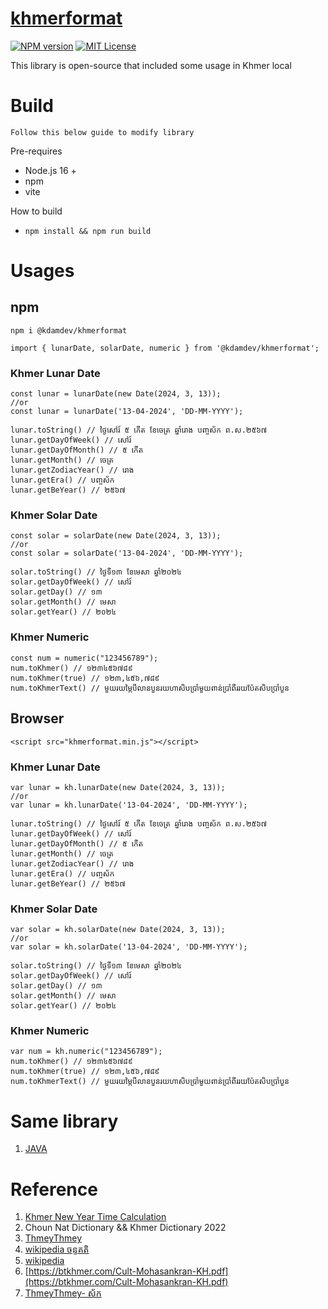 # [khmerformat](https://github.com/kdamdev/khmerformat-js)

[![NPM version][npm-version-image]][npm-url]
[![MIT License][license-image]][license-url]

This library is open-source that included some usage in Khmer local

# Build
`Follow this below guide to modify library`

Pre-requires
* Node.js 16 +
* npm
* vite

How to build
* `npm install && npm run build`

# Usages
## npm
```
npm i @kdamdev/khmerformat
```

````
import { lunarDate, solarDate, numeric } from '@kdamdev/khmerformat';
````

###  Khmer Lunar Date
````
const lunar = lunarDate(new Date(2024, 3, 13));
//or
const lunar = lunarDate('13-04-2024', 'DD-MM-YYYY');

lunar.toString() // ថ្ងៃសៅរ៍ ៥ កើត ខែចេត្រ ឆ្នាំរោង បញ្ចស័ក ព.ស.២៥៦៧
lunar.getDayOfWeek() // សៅរ៍
lunar.getDayOfMonth() // ៥ កើត
lunar.getMonth() // ចេត្រ
lunar.getZodiacYear() // រោង
lunar.getEra() // បញ្ចស័ក
lunar.getBeYear() // ២៥៦៧
````
###  Khmer Solar Date
````
const solar = solarDate(new Date(2024, 3, 13));
//or
const solar = solarDate('13-04-2024', 'DD-MM-YYYY');

solar.toString() // ថ្ងៃទី១៣ ខែមេសា ឆ្នាំ២០២៤
solar.getDayOfWeek() // សៅរ៍
solar.getDay() // ១៣
solar.getMonth() // មេសា
solar.getYear() // ២០២៤
````
###  Khmer Numeric
````
const num = numeric("123456789");
num.toKhmer() // ១២៣៤៥៦៧៨៩
num.toKhmer(true) // ១២៣,៤៥៦,៧៨៩
num.toKhmerText() // មួយរយម្ភៃបីលានបួនរយហាសិបប្រាំមួយពាន់ប្រាំពីររយប៉ែតសិបប្រាំបួន
````
## Browser
````
<script src="khmerformat.min.js"></script>
````

###  Khmer Lunar Date
````
var lunar = kh.lunarDate(new Date(2024, 3, 13));
//or
var lunar = kh.lunarDate('13-04-2024', 'DD-MM-YYYY');

lunar.toString() // ថ្ងៃសៅរ៍ ៥ កើត ខែចេត្រ ឆ្នាំរោង បញ្ចស័ក ព.ស.២៥៦៧
lunar.getDayOfWeek() // សៅរ៍
lunar.getDayOfMonth() // ៥ កើត
lunar.getMonth() // ចេត្រ
lunar.getZodiacYear() // រោង
lunar.getEra() // បញ្ចស័ក
lunar.getBeYear() // ២៥៦៧
````
###  Khmer Solar Date
````
var solar = kh.solarDate(new Date(2024, 3, 13));
//or
var solar = kh.solarDate('13-04-2024', 'DD-MM-YYYY');

solar.toString() // ថ្ងៃទី១៣ ខែមេសា ឆ្នាំ២០២៤
solar.getDayOfWeek() // សៅរ៍
solar.getDay() // ១៣
solar.getMonth() // មេសា
solar.getYear() // ២០២៤
````
###  Khmer Numeric
````
var num = kh.numeric("123456789");
num.toKhmer() // ១២៣៤៥៦៧៨៩
num.toKhmer(true) // ១២៣,៤៥៦,៧៨៩
num.toKhmerText() // មួយរយម្ភៃបីលានបួនរយហាសិបប្រាំមួយពាន់ប្រាំពីររយប៉ែតសិបប្រាំបួន
````
#  Same library
1. [JAVA](https://github.com/kdamdev/khmerformat-java)

# Reference
1. [Khmer New Year Time Calculation](http://www.dahlina.com/education/khmer_new_year_time.html)
2. Choun Nat Dictionary && Khmer Dictionary 2022  
3. [ThmeyThmey](https://thmeythmey.com/?page=detail&id=59282)
4. [wikipedia ចន្ទគតិ](https://km.m.wikipedia.org/wiki/%E1%9E%85%E1%9E%93%E1%9F%92%E1%9E%91%E1%9E%82%E1%9E%8F%E1%9E%B7)
5. [wikipedia](https://km.wikipedia.org/wiki/%E1%9E%A2%E1%9E%B6%E1%9E%9F%E1%9E%B6%E1%9E%8D)
6. [https://btkhmer.com/Cult-Mohasankran-KH.pdf](https://btkhmer.com/Cult-Mohasankran-KH.pdf)
7. [ThmeyThmey- ស័ក](https://kohsantepheapdaily.com.kh/article/1289878.html)


[license-image]: https://img.shields.io/badge/license-MIT-blue.svg?style=flat
[license-url]: LICENSE

[npm-url]: https://npmjs.org/package/@kdamdev/khmerformat
[npm-version-image]: https://img.shields.io/npm/v/%40kdamdev%2Fkhmerformat
